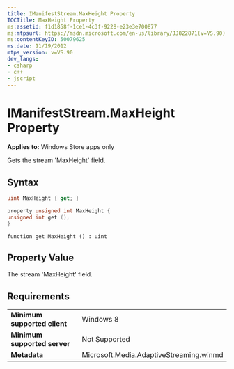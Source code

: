 ```yaml
---
title: IManifestStream.MaxHeight Property
TOCTitle: MaxHeight Property
ms:assetid: f1d1858f-1ce1-4c3f-9228-e23e3e700877
ms:mtpsurl: https://msdn.microsoft.com/en-us/library/JJ822871(v=VS.90)
ms:contentKeyID: 50079625
ms.date: 11/19/2012
mtps_version: v=VS.90
dev_langs:
- csharp
- c++
- jscript
---
```


# IManifestStream.MaxHeight Property

**Applies to:** Windows Store apps only

Gets the stream 'MaxHeight' field.

## Syntax

``` csharp
uint MaxHeight { get; }
```

``` c++
property unsigned int MaxHeight {
unsigned int get ();
}
```

``` jscript
function get MaxHeight () : uint
```

## Property Value

The stream 'MaxHeight' field.

## Requirements

|||
|--- |--- |
|**Minimum supported client**|Windows 8|
|**Minimum supported server**|Not Supported|
|**Metadata**|Microsoft.Media.AdaptiveStreaming.winmd|

